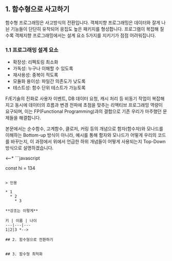 ## 1. 함수형으로 사고하기
함수형 프로그래밍은 사고방식의 전환입니다. 객체지향 프로그래밍은 데이터와 잘게 나뉜 기능들이 단단히 유착되어 응집도 높은 패키지를 형성합니다. 프로그램이 복잡해 질수록 객체지향 프로그래밍에서는 설계 요소 5가지를 지키기가 점점 어려워집니다. 
### 1.1 프로그래밍 설계 요소
  - 확장성: 리펙토링 최소화
  - 가독성: 누구나 이해할 수 있도록
  - 재사용성: 중복이 적도록
  - 모듈화 용이성: 파일간 의존도가 낮도록
  - 테스트성: 함수 단위 테스트가 가능토록

F/E기술의 진화로 사용자 이벤트, DB 데이터 요청, 캐시 처리 등 비동기 작업이 복잡해지고 동시에 데이터의 흐름과 변경 전파에 초점을 맞추는 리액티브 프로그래밍 역량이 요구되며, 이는 FP(Functional Programming)과의 결합으로 기존 우리가 마주했던 문제들을 해결합니다.

본문에서는 순수함수, 고계함수, 클로저, 커링 등의 개념으로 함자(함수자)와 모나드를 이해하는 Bottom-up 방식이 아니라, 예시를 통해 함자와 모나드가 어떻게 우리의 코드를 바꾸는지, 이 과정에서 위에서 언급한 하위 개념들이 어떻게 사용되는지 Top-Down 방식으로 설명하겠습니다.

<--* ```javascript

const hi = 134

```

> 인용

* 1
  * 2
    * 3
    
**강조는 이렇게**

키 | 이름 | 나이
---|---|---
1|2|3 *-->

## 2. 함수형으로 전환하기


## 3. 함수형 최적화

